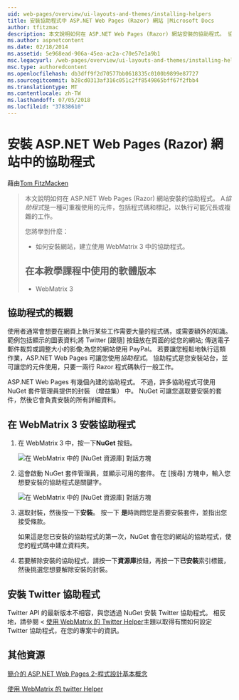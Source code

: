 ```yaml
---
uid: web-pages/overview/ui-layouts-and-themes/installing-helpers
title: 安裝協助程式中 ASP.NET Web Pages (Razor) 網站 |Microsoft Docs
author: tfitzmac
description: 本文說明如何在 ASP.NET Web Pages (Razor) 網站安裝的協助程式。 協助程式是一種可重複使用的元件，包括程式碼和標記，以每個...
ms.author: aspnetcontent
ms.date: 02/18/2014
ms.assetid: 5e968ead-906a-45ea-ac2a-c70e57e1a9b1
msc.legacyurl: /web-pages/overview/ui-layouts-and-themes/installing-helpers
msc.type: authoredcontent
ms.openlocfilehash: db3dff9f2d70577bb0618335c0100b9899e87727
ms.sourcegitcommit: b28cd0313af316c051c2ff8549865bff67f2fbb4
ms.translationtype: MT
ms.contentlocale: zh-TW
ms.lasthandoff: 07/05/2018
ms.locfileid: "37838610"
---
```

<a name="installing-a-helper-in-an-aspnet-web-pages-razor-site"></a>安裝 ASP.NET Web Pages (Razor) 網站中的協助程式
====================
藉由[Tom FitzMacken](https://github.com/tfitzmac)

> 本文說明如何在 ASP.NET Web Pages (Razor) 網站安裝的協助程式。 A*協助程式*是一種可重複使用的元件，包括程式碼和標記，以執行可能冗長或複雜的工作。
> 
> 您將學到什麼：
> 
> - 如何安裝網站，建立使用 WebMatrix 3 中的協助程式。
>   
> 
> ## <a name="software-versions-used-in-the-tutorial"></a>在本教學課程中使用的軟體版本
> 
> 
> - WebMatrix 3


## <a name="overview-of-helpers"></a>協助程式的概觀

使用者通常會想要在網頁上執行某些工作需要大量的程式碼，或需要額外的知識。 範例包括顯示的圖表資料;將 Twitter [跟隨] 按鈕放在頁面的從您的網站; 傳送電子郵件裁剪或調整大小的影像;為您的網站使用 PayPal。 若要讓您輕鬆地執行這類作業，ASP.NET Web Pages 可讓您使用*協助程式*。 協助程式是您安裝站台，並可讓您的元件使用，只要一兩行 Razor 程式碼執行一般工作。

ASP.NET Web Pages 有幾個內建的協助程式。 不過，許多協助程式可使用 NuGet 套件管理員提供的封裝 （增益集） 中。 NuGet 可讓您選取要安裝的套件，然後它會負責安裝的所有詳細資料。

## <a name="installing-a-helper-in-webmatrix-3"></a>在 WebMatrix 3 安裝協助程式

1. 在 WebMatrix 3 中，按一下**NuGet**  按鈕。

    ![在 WebMatrix 中的 [NuGet 資源庫] 對話方塊](installing-helpers/_static/image1.png)
2. 這會啟動 NuGet 套件管理員，並顯示可用的套件。 在 [搜尋] 方塊中，輸入您想要安裝的協助程式是關鍵字。

    ![在 WebMatrix 中的 [NuGet 資源庫] 對話方塊](installing-helpers/_static/image2.png)
3. 選取封裝，然後按一下**安裝**。 按一下 **是**時詢問您是否要安裝套件，並指出您接受條款。

     如果這是您已安裝的協助程式的第一次，NuGet 會在您的網站的協助程式，使您的程式碼中建立資料夾。
4. 若要解除安裝的協助程式，請按一下**資源庫**按鈕，再按一下**已安裝**索引標籤，然後挑選您想要解除安裝的封裝。

## <a name="installing-the-twitter-helper"></a>安裝 Twitter 協助程式

Twitter API 的最新版本不相容，與您透過 NuGet 安裝 Twitter 協助程式。 相反地，請參閱 <<c0> [ 使用 WebMatrix 的 Twitter Helper](twitter-helper.md)主題以取得有關如何設定 Twitter 協助程式，在您的專案中的資訊。

<a id="Additional_Resources"></a>
## <a name="additional-resources"></a>其他資源


[簡介的 ASP.NET Web Pages 2-程式設計基本概念](../getting-started/introducing-razor-syntax-c.md)

[使用 WebMatrix 的 twitter Helper](twitter-helper.md)
